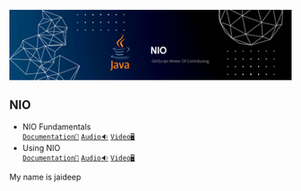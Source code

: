 ![NIO](../Assets/NIO.png)


## NIO

- NIO Fundamentals<br>
  [`Documentation📃`]()
  [`Audio🔉`]()
  [`Video🖥️`]()
- Using NIO<br>
  [`Documentation📃`]()
  [`Audio🔉`]()
  [`Video🖥️`]()

My name is jaideep
